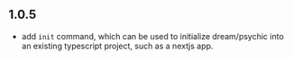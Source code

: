## 1.0.5

- add `init` command, which can be used to initialize dream/psychic into an existing typescript project, such as a nextjs app.
